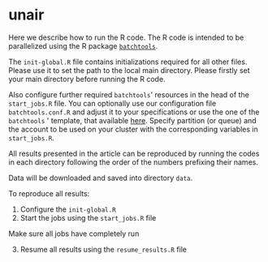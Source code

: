 # unair
Here we describe how to run the R code. The R code is intended to be parallelized using the R package [`batchtools`](https://github.com/mllg/batchtools).

The `init-global.R` file contains initializations required for all other files. Please use it to set the path to the local main directory. Please firstly set your main directory before running the R code.

Also configure further required `batchtools`' resources in the head of the `start_jobs.R` file. You can optionally use our configuration file `batchtools.conf.R` and adjust it to your specifications or use the one of the `batchtools` ' template, that available [here](https://github.com/mllg/batchtools/tree/master/inst/templates). Specify partition (or queue) and the account to be used on your cluster with the corresponding variables in `start_jobs.R`.

All results presented in the article can be reproduced by running the codes in each directory following the order of the numbers prefixing their names.

Data will be downloaded and saved into directory `data`.

To reproduce all results:

1. Configure the `init-global.R`
2. Start the jobs using the `start_jobs.R` file

Make sure all jobs have completely run

3. Resume all results using the `resume_results.R` file